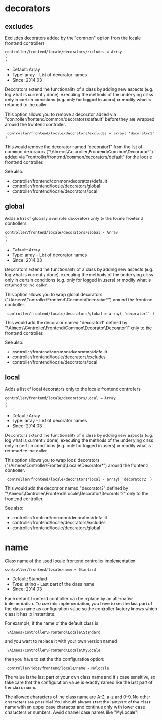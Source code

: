 
# decorators
## excludes

Excludes decorators added by the "common" option from the locale frontend controllers

```
controller/frontend/locale/decorators/excludes = Array
(
)
```

* Default: Array
* Type: array - List of decorator names
* Since: 2014.03

Decorators extend the functionality of a class by adding new aspects
(e.g. log what is currently done), executing the methods of the underlying
class only in certain conditions (e.g. only for logged in users) or
modify what is returned to the caller.

This option allows you to remove a decorator added via
"controller/frontend/common/decorators/default" before they are wrapped
around the frontend controller.

```
 controller/frontend/locale/decorators/excludes = array( 'decorator1' )
```

This would remove the decorator named "decorator1" from the list of
common decorators ("\Aimeos\Controller\Frontend\Common\Decorator\*") added via
"controller/frontend/common/decorators/default" for the locale frontend controller.

See also:

* controller/frontend/common/decorators/default
* controller/frontend/locale/decorators/global
* controller/frontend/locale/decorators/local

## global

Adds a list of globally available decorators only to the locale frontend controllers

```
controller/frontend/locale/decorators/global = Array
(
)
```

* Default: Array
* Type: array - List of decorator names
* Since: 2014.03

Decorators extend the functionality of a class by adding new aspects
(e.g. log what is currently done), executing the methods of the underlying
class only in certain conditions (e.g. only for logged in users) or
modify what is returned to the caller.

This option allows you to wrap global decorators
("\Aimeos\Controller\Frontend\Common\Decorator\*") around the frontend controller.

```
 controller/frontend/locale/decorators/global = array( 'decorator1' )
```

This would add the decorator named "decorator1" defined by
"\Aimeos\Controller\Frontend\Common\Decorator\Decorator1" only to the frontend controller.

See also:

* controller/frontend/common/decorators/default
* controller/frontend/locale/decorators/excludes
* controller/frontend/locale/decorators/local

## local

Adds a list of local decorators only to the locale frontend controllers

```
controller/frontend/locale/decorators/local = Array
(
)
```

* Default: Array
* Type: array - List of decorator names
* Since: 2014.03

Decorators extend the functionality of a class by adding new aspects
(e.g. log what is currently done), executing the methods of the underlying
class only in certain conditions (e.g. only for logged in users) or
modify what is returned to the caller.

This option allows you to wrap local decorators
("\Aimeos\Controller\Frontend\Locale\Decorator\*") around the frontend controller.

```
 controller/frontend/locale/decorators/local = array( 'decorator2' )
```

This would add the decorator named "decorator2" defined by
"\Aimeos\Controller\Frontend\Locale\Decorator\Decorator2" only to the frontend
controller.

See also:

* controller/frontend/common/decorators/default
* controller/frontend/locale/decorators/excludes
* controller/frontend/locale/decorators/global

# name

Class name of the used locale frontend controller implementation

```
controller/frontend/locale/name = Standard
```

* Default: Standard
* Type: string - Last part of the class name
* Since: 2014.03

Each default frontend controller can be replace by an alternative imlementation.
To use this implementation, you have to set the last part of the class
name as configuration value so the controller factory knows which class it
has to instantiate.

For example, if the name of the default class is

```
 \Aimeos\Controller\Frontend\Locale\Standard
```

and you want to replace it with your own version named

```
 \Aimeos\Controller\Frontend\Locale\Mylocale
```

then you have to set the this configuration option:

```
 controller/jobs/frontend/locale/name = Mylocale
```

The value is the last part of your own class name and it's case sensitive,
so take care that the configuration value is exactly named like the last
part of the class name.

The allowed characters of the class name are A-Z, a-z and 0-9. No other
characters are possible! You should always start the last part of the class
name with an upper case character and continue only with lower case characters
or numbers. Avoid chamel case names like "MyLocale"!
